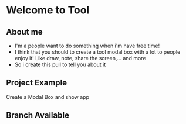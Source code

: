 # Welcome to Tool
## About me
- I'm a people want to do something when i'm have free time!
- I think that you should to create a tool modal box with a lot to people enjoy it! Like draw, note, share the screen,... and more
- So i create this pull to tell you about it
## Project Example
Create a Modal Box and show app
## Branch Available
